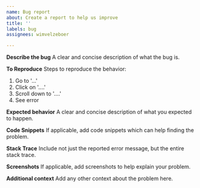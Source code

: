 ```yaml
---
name: Bug report
about: Create a report to help us improve
title: ''
labels: bug
assignees: wimvelzeboer

---
```


**Describe the bug**
A clear and concise description of what the bug is.

**To Reproduce**
Steps to reproduce the behavior:
1. Go to '...'
2. Click on '....'
3. Scroll down to '....'
4. See error

**Expected behavior**
A clear and concise description of what you expected to happen.

**Code Snippets**
If applicable, add code snippets which can help finding the problem.

**Stack Trace**
Include not just the reported error message, but the entire stack trace.

**Screenshots**
If applicable, add screenshots to help explain your problem.

**Additional context**
Add any other context about the problem here.

